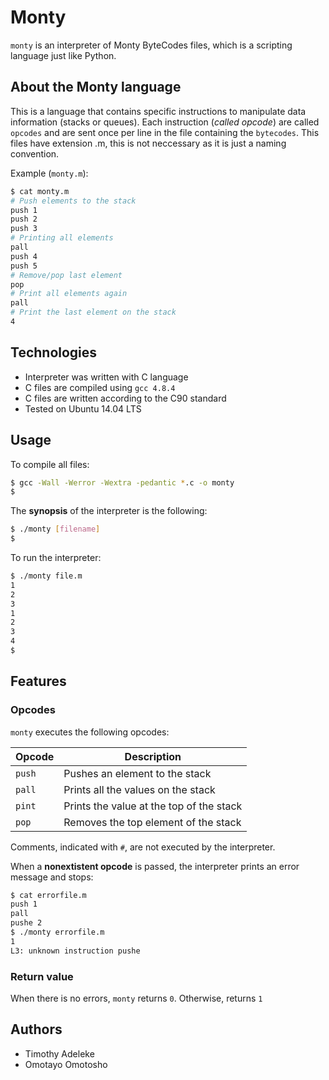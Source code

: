 # Monty

`monty` is an interpreter of Monty ByteCodes files, which is a scripting language just like Python.

## About the Monty language
This is a language that contains specific instructions to manipulate data information (stacks or queues). Each instruction (*called opcode*) are called `opcodes` and are sent once per line in the file containing the `bytecodes`. This files have extension .m, this is not neccessary as it is just a naming convention.

Example (`monty.m`):
```bash
$ cat monty.m
# Push elements to the stack
push 1
push 2
push 3
# Printing all elements
pall
push 4
push 5
# Remove/pop last element
pop
# Print all elements again
pall
# Print the last element on the stack
4
```

## Technologies
* Interpreter was written with C language
* C files are compiled using `gcc 4.8.4`
* C files are written according to the C90 standard
* Tested on Ubuntu 14.04 LTS

## Usage
To compile all files:

```bash
$ gcc -Wall -Werror -Wextra -pedantic *.c -o monty
$
```

The **synopsis** of the interpreter is the following:

```bash
$ ./monty [filename]
$
```

To run the interpreter:

```bash
$ ./monty file.m
1
2
3
1
2
3
4
$
```

## Features
### Opcodes
`monty` executes the following opcodes:

| Opcode | Description |
| -------- | ----------- |
| `push` | Pushes an element to the stack |
| `pall` | Prints all the values on the stack |
| `pint` | Prints the value at the top of the stack |
| `pop` | Removes the top element of the stack |

Comments, indicated with `#`, are not executed by the interpreter.

When a **nonextistent opcode** is passed, the interpreter prints an error message and stops:

```bash
$ cat errorfile.m
push 1
pall
pushe 2
$ ./monty errorfile.m
1
L3: unknown instruction pushe
```

### Return value
When there is no errors, `monty` returns `0`. Otherwise, returns `1`

## Authors
* Timothy Adeleke
* Omotayo Omotosho
